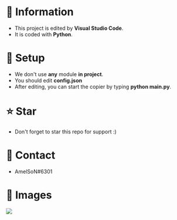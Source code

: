 # 📜 Information
- This project is edited by **Visual Studio Code**.
- It is coded with **Python**.


# 🔎 Setup

- We don't use **any** module **in project**.
- You should edit **config.json**
- After editing, you can start the copier by typing **python main.py**.


# ⭐ Star
 - Don't forget to star this repo for support :)


# 📝 Contact

 - AmelSoN#6301


# 📁 Images

![](https://media.discordapp.net/attachments/981269511942602752/984104917260181605/unknown.png)
